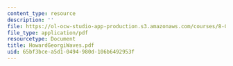 ```yaml
---
content_type: resource
description: ''
file: https://ol-ocw-studio-app-production.s3.amazonaws.com/courses/8-03sc-physics-iii-vibrations-and-waves-fall-2016/65bf3bcea5d10494980d106b6492953f_MIT8_03SCF16_Text_Ch4.pdf
file_type: application/pdf
resourcetype: Document
title: HowardGeorgiWaves.pdf
uid: 65bf3bce-a5d1-0494-980d-106b6492953f
---
```

